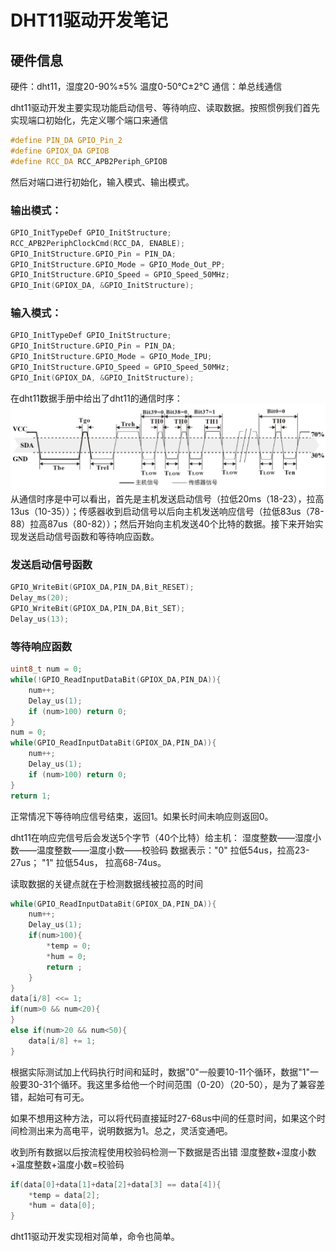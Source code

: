 # DHT11驱动开发笔记

## 硬件信息
硬件：dht11，湿度20-90%±5% 温度0-50℃±2℃
通信：单总线通信

dht11驱动开发主要实现功能启动信号、等待响应、读取数据。按照惯例我们首先实现端口初始化，先定义哪个端口来通信

```c
#define PIN_DA GPIO_Pin_2
#define GPIOX_DA GPIOB
#define RCC_DA RCC_APB2Periph_GPIOB
```

然后对端口进行初始化，输入模式、输出模式。

### 输出模式：
```c
GPIO_InitTypeDef GPIO_InitStructure;
RCC_APB2PeriphClockCmd(RCC_DA, ENABLE);
GPIO_InitStructure.GPIO_Pin = PIN_DA;	 
GPIO_InitStructure.GPIO_Mode = GPIO_Mode_Out_PP; 		 
GPIO_InitStructure.GPIO_Speed = GPIO_Speed_50MHz;
GPIO_Init(GPIOX_DA, &GPIO_InitStructure);
```

### 输入模式：
```c
GPIO_InitTypeDef GPIO_InitStructure;
GPIO_InitStructure.GPIO_Pin = PIN_DA;
GPIO_InitStructure.GPIO_Mode = GPIO_Mode_IPU;
GPIO_InitStructure.GPIO_Speed = GPIO_Speed_50MHz;
GPIO_Init(GPIOX_DA, &GPIO_InitStructure);
```

在dht11数据手册中给出了dht11的通信时序：
![dht11通信时序图](./1.png)
从通信时序是中可以看出，首先是主机发送启动信号（拉低20ms（18-23），拉高13us（10-35））；传感器收到启动信号以后向主机发送响应信号（拉低83us（78-88）拉高87us（80-82））；然后开始向主机发送40个比特的数据。接下来开始实现发送启动信号函数和等待响应函数。

### 发送启动信号函数
```c
GPIO_WriteBit(GPIOX_DA,PIN_DA,Bit_RESET);
Delay_ms(20);
GPIO_WriteBit(GPIOX_DA,PIN_DA,Bit_SET);
Delay_us(13);
```

### 等待响应函数
```c
uint8_t num = 0;
while(!GPIO_ReadInputDataBit(GPIOX_DA,PIN_DA)){
    num++;
    Delay_us(1);
    if (num>100) return 0;
}
num = 0;
while(GPIO_ReadInputDataBit(GPIOX_DA,PIN_DA)){
    num++;
    Delay_us(1);
    if (num>100) return 0;
}
return 1;
```

正常情况下等待响应信号结束，返回1。如果长时间未响应则返回0。

dht11在响应完信号后会发送5个字节（40个比特）给主机：
湿度整数——湿度小数——温度整数——温度小数——校验码
数据表示："0" 拉低54us，拉高23-27us； "1" 拉低54us， 拉高68-74us。

读取数据的关键点就在于检测数据线被拉高的时间
```c
while(GPIO_ReadInputDataBit(GPIOX_DA,PIN_DA)){
    num++;
    Delay_us(1);
    if(num>100){
        *temp = 0;
        *hum = 0;	
        return ;
    }
}
data[i/8] <<= 1;
if(num>0 && num<20){
}
else if(num>20 && num<50){
    data[i/8] += 1;
}
```

根据实际测试加上代码执行时间和延时，数据"0"一般要10-11个循环，数据"1"一般要30-31个循环。我这里多给他一个时间范围（0-20）（20-50），是为了兼容差错，起始可有可无。

如果不想用这种方法，可以将代码直接延时27-68us中间的任意时间，如果这个时间检测出来为高电平，说明数据为1。总之，灵活变通吧。

收到所有数据以后按流程使用校验码检测一下数据是否出错
湿度整数+湿度小数+温度整数+温度小数=校验码
```c
if(data[0]+data[1]+data[2]+data[3] == data[4]){
    *temp = data[2];
    *hum = data[0];
}
```

dht11驱动开发实现相对简单，命令也简单。
